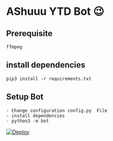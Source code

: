 # AShuuu YTD Bot 😉
## Prerequisite
    ffmpeg


## install dependencies
    pip3 install -r requirements.txt


## Setup Bot
    - Change configuration config.py  File
    - install dependencies
    - python3 -m bot


[![Deploy](https://www.herokucdn.com/deploy/button.svg)](https://heroku.com/deploy?template=https://github.com/Darkshadee/AShuuu_YTD/master)

